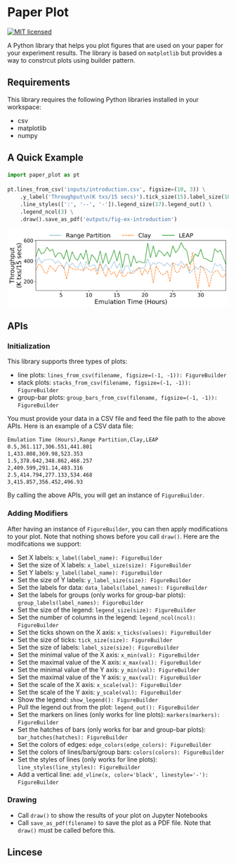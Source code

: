 # Paper Plot

[![MIT licensed](https://img.shields.io/badge/license-MIT-blue.svg)](./LICENSE)

A Python library that helps you plot figures that are used on your paper for your experiment results. The library is based on `matplotlib` but provides a way to constrcut plots using builder pattern.

## Requirements

This library requires the following Python libraries installed in your workspace:

- csv
- matplotlib
- numpy

## A Quick Example

```python
import paper_plot as pt

pt.lines_from_csv('inputs/introduction.csv', figsize=(10, 3)) \
    .y_label('Throughput\n(K txs/15 secs)').tick_size(15).label_size(18)\
    .line_styles([':', '--', '-']).legend_size(17).legend_out() \
    .legend_ncol(3) \
    .draw().save_as_pdf('outputs/fig-ex-introduction')
```

![ex1](images/ex1.png)

## APIs

### Initialization

This library supports three types of plots:

- line plots: `lines_from_csv(filename, figsize=(-1, -1)): FigureBuilder`
- stack plots: `stacks_from_csv(filename, figsize=(-1, -1)): FigureBuilder`
- group-bar plots: `group_bars_from_csv(filename, figsize=(-1, -1)): FigureBuilder`

You must provide your data in a CSV file and feed the file path to the above APIs. Here is an example of a CSV data file:

```csv
Emulation Time (Hours),Range Partition,Clay,LEAP
0.5,361.117,306.551,441.801
1,433.808,369.98,523.353
1.5,378.642,348.862,468.257
2,409.599,291.14,483.316
2.5,414.794,277.133,534.468
3,415.857,356.452,496.93
```

By calling the above APIs, you will get an instance of `FigureBuilder`.

### Adding Modifiers

After having an instance of `FigureBuilder`, you can then apply modifications to your plot. Note that nothing shows before you call `draw()`. Here are the modifcations we support:

- Set X labels: `x_label(label_name): FigureBuilder`
- Set the size of X labels: `x_label_size(size): FigureBuilder`
- Set Y labels: `y_label(label_name): FigureBuilder`
- Set the size of Y labels: `y_label_size(size): FigureBuilder`
- Set the labels for data: `data_labels(label_names): FigureBuilder`
- Set the labels for groups (only works for group-bar plots): `group_labels(label_names): FigureBuilder`
- Set the size of the legend: `legend_size(size): FigureBuilder`
- Set the number of columns in the legend: `legend_ncol(ncol): FigureBuilder`
- Set the ticks shown on the X axis: `x_ticks(values): FigureBuilder`
- Set the size of ticks: `tick_size(size): FigureBuilder`
- Set the size of labels: `label_size(size): FigureBuilder`
- Set the minimal value of the X axis: `x_min(val): FigureBuilder`
- Set the maximal value of the X axis: `x_max(val): FigureBuilder`
- Set the minimal value of the Y axis: `y_min(val): FigureBuilder`
- Set the maximal value of the Y axis: `y_max(val): FigureBuilder`
- Set the scale of the X axis: `x_scale(val): FigureBuilder`
- Set the scale of the Y axis: `y_scale(val): FigureBuilder`
- Show the legend: `show_legend(): FigureBuilder`
- Pull the legend out from the plot: `legend_out(): FigureBuilder`
- Set the markers on lines (only works for line plots): `markers(markers): FigureBuilder`
- Set the hatches of bars (only works for bar and group-bar plots): `bar_hatches(hatches): FigureBuilder`
- Set the colors of edges: `edge_colors(edge_colors): FigureBuilder`
- Set the colors of lines/bars/group bars: `colors(colors): FigureBuilder`
- Set the styles of lines (only works for line plots): `line_styles(line_styles): FigureBuilder`
- Add a vertical line: `add_vline(x, color='black', linestyle='-'): FigureBuilder`

### Drawing

- Call `draw()` to show the results of your plot on Jupyter Notebooks
- Call `save_as_pdf(filename)` to save the plot as a PDF file. Note that `draw()` must be called before this.

## Lincese